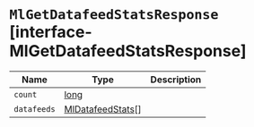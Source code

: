 # `MlGetDatafeedStatsResponse` [interface-MlGetDatafeedStatsResponse]

| Name | Type | Description |
| - | - | - |
| `count` | [long](./long.md) | &nbsp; |
| `datafeeds` | [MlDatafeedStats](./MlDatafeedStats.md)[] | &nbsp; |
